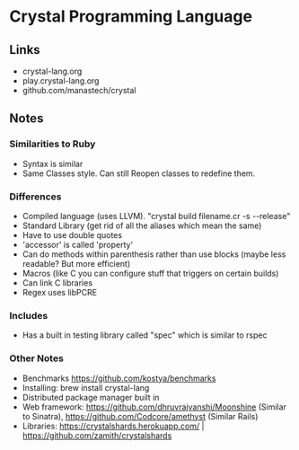 # Crystal Programming Language
## Links
* crystal-lang.org
* play.crystal-lang.org
* github.com/manastech/crystal

## Notes
### Similarities to Ruby
* Syntax is similar
* Same Classes style. Can still Reopen classes to redefine them.

### Differences
* Compiled language (uses LLVM). "crystal build filename.cr -s --release"
* Standard Library (get rid of all the aliases which mean the same)
* Have to use double quotes
* 'accessor' is called 'property'
* Can do methods within parenthesis rather than use blocks (maybe less readable? But more efficient)
* Macros (like C you can configure stuff that triggers on certain builds)
* Can link C libraries
* Regex uses libPCRE

### Includes
* Has a built in testing library called "spec" which is similar to rspec

### Other Notes
* Benchmarks https://github.com/kostya/benchmarks
* Installing: brew install crystal-lang
* Distributed package manager built in
* Web framework: https://github.com/dhruvrajvanshi/Moonshine (Similar to Sinatra), https://github.com/Codcore/amethyst (Similar Rails)
* Libraries: https://crystalshards.herokuapp.com/ | https://github.com/zamith/crystalshards
